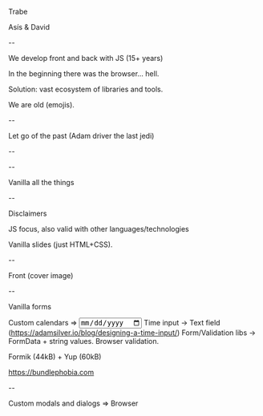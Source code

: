 Trabe

Asís & David

--

We develop front and back with JS (15+ years)

In the beginning there was the browser... hell.

Solution: vast ecosystem of libraries and tools.

We are old (emojis).

--

Let go of the past (Adam driver the last jedi)

--

<!--
* Browser shit.
* APIs incompatibles, implementaciones divergentes soporte desigual
* Ecosistema para solventar eso
* Pero eso es el pasado.
* Somos viejos, estamos acostumbrados y vemos bien soluciones que a lo mejor ya no pueden tener sentido.
-->

--

Vanilla all the things

--

Disclaimers

JS focus, also valid with other languages/technologies

Vanilla slides (just HTML+CSS).

--

Front (cover image)

--

Vanilla forms

Custom calendars =>  <input type=date />
Time input -> Text field (https://adamsilver.io/blog/designing-a-time-input/)
Form/Validation libs -> FormData + string values. Browser validation.

Formik (44kB) + Yup (60kB)

https://bundlephobia.com

--

Custom modals and dialogs => Browser <dialog>

Not just size. Modality and controlling the focus.

react-modal (25kB), react-focus-lock (15kB)

Don't fight the browser

--

* SASS, postCSS, CSS in JS, etc. -> Plain CSS with custom properties, calcs and advanced selectors.
  * `has`, `where`, `is`
  * Metodolotions! (https://getbem.com/introduction/ https://www.keithcirkel.co.uk/css-classes-considered-harmful/)

* Scoping, CSS-in-JS vs CSS modules. Cannot fight the global CSS scope. The runtime problem (style injection, SSR, etc.)

Emotion (15kB)

--

Luxon, Moment => Temporal + Intl

Luxon (72kB although can be pruned)

--

Summarizing

* The bundling/npm hell (size, security, updates)
* Runaway from deps
* Always audit
* Beware of the coziness `npm install`

--

Alternatives

* Vanilla HTML, CSS and JS
* Do not use npm: CDNs + import maps

--

Front React (vanilla reactiva)

--

useEffect deps => no deps

useCallback, useMemo => nay

Redux, Jotai, etc. => useState, useReducer

Anti-vanilla :) Use React events, avoid DOM events

--

Front and back

--

Know your APIs

lodash -> map, forEach, filter

Master some FP basics!

--

Vanilla-inception (vanilla inside vanilla)

SSE instead of Websockets

* Zero setup
* Simpler API
* HTTP transport

Server push only: keep it simple

--

Back (vanilla pod tatooed on strong man muscular back)

--

Know your APIs 2

* yargs vs API args node.
* chalk vs inspect.colors
* winston vs util.debug
* fs-extra vs fs (no extras!)

--

axios, bluebird -> fetch

* Less features but simpler and portable
* Features arrive (Abort controller). Better later than never

--

Beware DSL to generate standards

joi-to-json-schema: simpler/compact API but not developer-portable.


--

Tooling (vanilla pod on the side of a toolbox)

--

* yarn, pnpm -> npm. It's enough usually. Ubiquitous.

* Webpack + Jest + plugins => Vite + Vitest => Rome
  * Reduce, simplify. Do not mix

* For simple features use standard lib
  * Jest -> node test runner (links)
  * Nodemon -> node watch (links)
  * Yargs (etc) -> util.parseArgs (links)
  * Husky => `hooksPath`
  * Lerna, Nx, Turbo => `npm monorepo`

* Ditch Babel!  ESM and supported features

* Version lifecycle
  * Stage-0: no
  * Stage-1: no
  * Stage-2: no
  * Stage-3/4: Most probably already available.

<!-- stage-3: candidate, vendor implementation -->

--

TypeScript (careto the wtf)
Use JS because reasons... (troll face)

--

Even more vanilla

* Cloud infrastructure
* Shell
* Editors/IDEs
* Etc.

--

Summing up

--

Not vanilla when:
... older browsers or node version
... the UI requires it

Evergreen browsers, modern node (or Deno): go vanilla.

--

Can I Use (link)
Look for green.
Know your constraints
Always verify

--

Know your APIs

Be up to date: newsletters, feeds, whatever.

--

Progressive enhancement

* Vanilla stuff to give basic support
* Then progresively enhace xD

--

Do not fight the browser/environment

<!-- anecdote: Autocomplete API, I'm looking at you. -->

--

* Vanilla means Standard
* Standard means developer-portable

--

Vanilla all the things!

--

Questions?

--

We are always hiring!

rrhh@trabe.io
